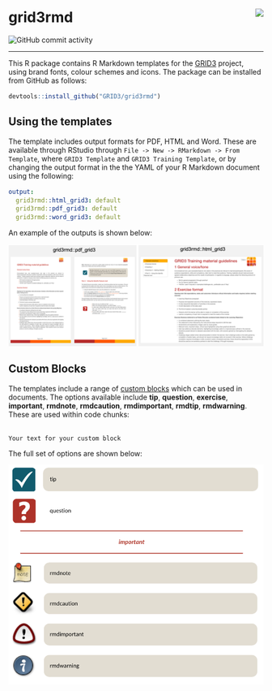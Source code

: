 
# grid3rmd <img src="http://www.data4sdgs.org/sites/default/files/styles/medium/public/logo/Flowminder%20Logo.png?itok=7KXISaDh" align="right" />

![GitHub commit
activity](https://img.shields.io/badge/Status-Work%20In%20Progress-orange.svg)

-----

This R package contains R Markdown templates for the [GRID3](http://grid3.org/) project, using brand fonts, colour schemes and icons. The package can be installed from GitHub as follows:

```r
devtools::install_github("GRID3/grid3rmd")
```

## Using the templates

The template includes output formats for PDF, HTML and Word. These are available through RStudio through `File -> New -> RMarkdown -> From Template`, where `GRID3 Template` and `GRID3 Training Template`, or by changing the output format in the  the YAML of your R Markdown document using the following:

```yaml
output:
  grid3rmd::html_grid3: default
  grid3rmd::pdf_grid3: default
  grid3rmd::word_grid3: default
```

An example of the outputs is shown below:

![](screenshot.png)

## Custom Blocks

The templates include a range of [custom blocks](https://bookdown.org/yihui/bookdown/custom-blocks.html) which can be used in documents. The options available include **tip**, **question**, **exercise**, **important**, **rmdnote**, **rmdcaution**, **rmdimportant**, **rmdtip**, **rmdwarning**. These are used within code chunks:

```{block2, type = "tip"}

Your text for your custom block

```

The full set of options are shown below:

![](customChunks.png)





